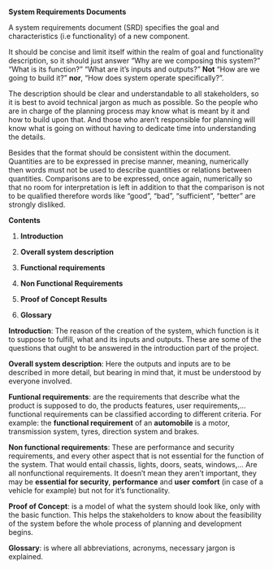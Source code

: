 **System Requirements Documents**

A system requirements document (SRD) specifies the goal and
characteristics (i.e functionality) of a new component.

It should be concise and limit itself within the realm of goal and
functionality description, so it should just answer “Why are we
composing this system?” “What is its function?” “What are it’s inputs
and outputs?” **Not** “How are we going to build it?” **nor**, “How does
system operate specifically?”.

The description should be clear and understandable to all stakeholders,
so it is best to avoid technical jargon as much as possible. So the
people who are in charge of the planning process may know what is meant
by it and how to build upon that. And those who aren’t responsible for
planning will know what is going on without having to dedicate time into
understanding the details.

Besides that the format should be consistent within the document.
Quantities are to be expressed in precise manner, meaning, numerically
then words must not be used to describe quantities or relations between
quantities. Comparisons are to be expressed, once again, numerically so
that no room for interpretation is left in addition to that the
comparison is not to be qualified therefore words like “good”, “bad”,
“sufficient”, “better” are strongly disliked.

**Contents**

1.  **Introduction**

2.  **Overall system description**

3.  **Functional requirements**

4.  **Non Functional Requirements**

5.  **Proof of Concept Results**

6.  **Glossary**

**Introduction**: The reason of the creation of the system, which
function is it to suppose to fulfill, what and its inputs and outputs.
These are some of the questions that ought to be answered in the
introduction part of the project.

**Overall system description**: Here the outputs and inputs are to be
described in more detail, but bearing in mind that, it must be
understood by everyone involved.

**Funtional requirements**: are the requirements that describe what the
product is supposed to do, the products features, user requirements,…
functional requirements can be classified according to different
criteria. For example: the **functional requirement** of an
**automobile** is a motor, transmission system, tyres, direction system
and brakes.

**Non functional requirements**: These are performance and security
requirements, and every other aspect that is not essential for the
function of the system. That would entail chassis, lights, doors, seats,
windows,... Are all nonfunctional requirements. It doesn’t mean they
aren’t important, they may be **essential for security**,
**performance** and **user** **comfort** (in case of a vehicle for
example) but not for it’s functionality.

**Proof of Concept**: is a model of what the system should look like,
only with the basic function. This helps the stakeholders to know about
the feasibility of the system before the whole process of planning and
development begins.

**Glossary**: is where all abbreviations, acronyms, necessary jargon is
explained.
